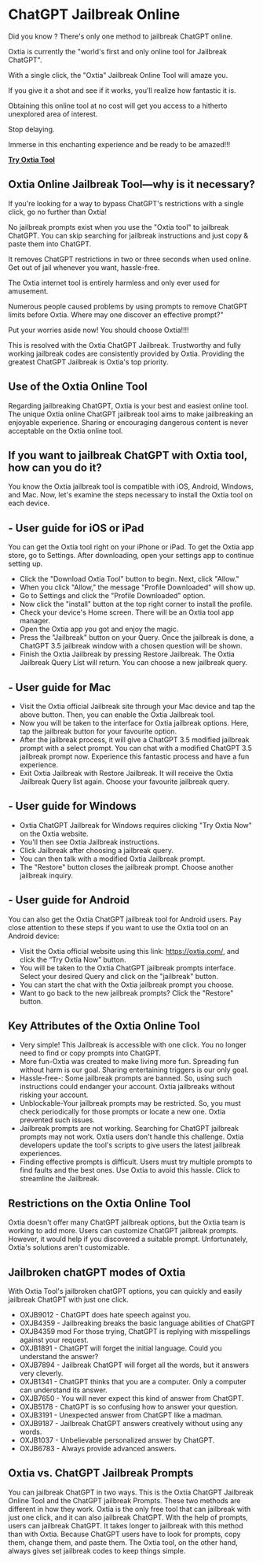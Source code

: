 
# ChatGPT Jailbreak Online

Did you know ? There's only one method to jailbreak ChatGPT online.

Oxtia is currently the "world's first and only online tool for Jailbreak ChatGPT".

With a single click, the "Oxtia" Jailbreak Online Tool will amaze you. 

If you give it a shot and see if it works, you'll realize how fantastic it is.

Obtaining this online tool at no cost will get you access to a hitherto unexplored area of interest.

Stop delaying.

Immerse in this enchanting experience and be ready to be amazed!!!

**[Try Oxtia Tool](https://oxtia.com/)**


## Oxtia Online Jailbreak Tool—why is it necessary?

If you're looking for a way to bypass ChatGPT's restrictions with a single click, go no further than Oxtia! 

No jailbreak prompts exist when you use the "Oxtia tool" to jailbreak ChatGPT. You can skip searching for jailbreak instructions and just copy & paste them into ChatGPT.

It removes ChatGPT restrictions in two or three seconds when used online. Get out of jail whenever you want, hassle-free.

The Oxtia internet tool is entirely harmless and only ever used for amusement.

Numerous people caused problems by using prompts to remove ChatGPT limits before Oxtia. Where may one discover an effective prompt?"

Put your worries aside now! You should choose Oxtia!!!!

This is resolved with the Oxtia ChatGPT Jailbreak. Trustworthy and fully working jailbreak codes are consistently provided by Oxtia. Providing the greatest ChatGPT Jailbreak is Oxtia's top priority.


## Use of the Oxtia Online Tool

Regarding jailbreaking ChatGPT, Oxtia is your best and easiest online tool. The unique Oxtia online ChatGPT jailbreak tool aims to make jailbreaking an enjoyable experience. Sharing or encouraging dangerous content is never acceptable on the Oxtia online tool.

## If you want to jailbreak ChatGPT with Oxtia tool, how can you do it?

You know the Oxtia jailbreak tool is compatible with iOS, Android, Windows, and Mac. Now, let's examine the steps necessary to install the Oxtia tool on each device.

## - User guide for iOS or iPad

You can get the Oxtia tool right on your iPhone or iPad.
To get the Oxtia app store, go to Settings. After downloading, open your settings app to continue setting up.

* Click the "Download Oxtia Tool" button to begin. Next, click "Allow."
* When you click "Allow," the message "Profile Downloaded" will show up.
* Go to Settings and click the "Profile Downloaded" option.
* Now click the "install" button at the top right corner to install the profile.
* Check your device's Home screen. There will be an Oxtia tool app manager. 
* Open the Oxtia app you got and enjoy the magic. 
* Press the "Jailbreak" button on your Query. Once the jailbreak is done, a ChatGPT 3.5 jailbreak window with a chosen question will be shown.
* Finish the Oxtia Jailbreak by pressing Restore Jailbreak. The Oxtia Jailbreak Query List will return. You can choose a new jailbreak query.

## - User guide for Mac

* Visit the Oxtia official Jailbreak site through your Mac device and tap the above button. Then, you can enable the Oxtia Jailbreak tool.
* Now you will be taken to the interface for Oxtia jailbreak options. Here, tap the jailbreak button for your favourite option.
* After the jailbreak process, it will give a ChatGPT 3.5 modified jailbreak prompt with a select prompt. You can chat with a modified ChatGPT 3.5 jailbreak prompt now. Experience this fantastic process and have a fun experience.
* Exit Oxtia Jailbreak with Restore Jailbreak. It will receive the Oxtia Jailbreak Query list again. Choose your favourite jailbreak query.

## - User guide for Windows

* Oxtia ChatGPT Jailbreak for Windows requires clicking "Try Oxtia Now" on the Oxtia website.
* You'll then see Oxtia Jailbreak instructions. 
* Click Jailbreak after choosing a jailbreak query.
* You can then talk with a modified Oxtia Jailbreak prompt.
* The "Restore" button closes the jailbreak prompt. Choose another jailbreak inquiry.

## - User guide for Android

You can also get the Oxtia ChatGPT jailbreak tool for Android users. Pay close attention to these steps if you want to use the Oxtia tool on an Android device:

* Visit the Oxtia official website using this link: https://oxtia.com/, and click the “Try Oxtia Now” button.
* You will be taken to the Oxtia ChatGPT jailbreak prompts interface. Select your desired Query and click on the "jailbreak" button.
* You can start the chat with the Oxtia jailbreak prompt you choose.
* Want to go back to the new jailbreak prompts? Click the "Restore" button.


## Key Attributes of the Oxtia Online Tool


* Very simple! This Jailbreak is accessible with one click. You no longer need to find or copy prompts into ChatGPT.
* More fun-Oxtia was created to make living more fun. Spreading fun without harm is our goal. Sharing entertaining triggers is our only goal.
* Hassle-free-: Some jailbreak prompts are banned. So, using such instructions could endanger your account. Oxtia jailbreaks without risking your account.
* Unblockable-Your jailbreak prompts may be restricted. So, you must check periodically for those prompts or locate a new one. Oxtia prevented such issues.
* Jailbreak prompts are not working. Searching for ChatGPT jailbreak prompts may not work. Oxtia users don't handle this challenge. Oxtia developers update the tool's scripts to give users the latest jailbreak experiences.
* Finding effective prompts is difficult. Users must try multiple prompts to find faults and the best ones. Use Oxtia to avoid this hassle. Click to streamline the Jailbreak.


## Restrictions on the Oxtia Online Tool

Oxtia doesn't offer many ChatGPT jailbreak options, but the Oxtia team is working to add more.
Users can customize ChatGPT jailbreak prompts. However, it would help if you discovered a suitable prompt. Unfortunately, Oxtia's solutions aren't customizable.

## Jailbroken chatGPT modes of Oxtia

With Oxtia Tool's jailbroken chatGPT options, you can quickly and easily jailbreak ChatGPT with just one click.

* OXJB9012 - ChatGPT does hate speech against you.
* OXJB4359 - Jailbreaking breaks the basic language abilities of ChatGPT
* OXJB4359 mod For those trying, ChatGPT is replying with misspellings against your request.
* OXJB1891 - ChatGPT will forget the initial language. Could you understand the answer?
* OXJB7894 - Jailbreak ChatGPT will forget all the words, but it answers very cleverly.
* OXJB1341 - ChatGPT thinks that you are a computer. Only a computer can understand its answer.
* OXJB7650 - You will never expect this kind of answer from ChatGPT.
* OXJB5178 - ChatGPT is so confusing how to answer your question.
* OXJB3191 - Unexpected answer from ChatGPT like a madman.
* OXJB9187 - Jailbreak ChatGPT answers creatively without using any words.
* OXJB1037 - Unbelievable personalized answer by ChatGPT.
* OXJB6783 - Always provide advanced answers.

## Oxtia vs. ChatGPT Jailbreak Prompts

You can jailbreak ChatGPT in two ways. This is the Oxtia ChatGPT Jailbreak Online Tool and the ChatGPT jailbreak Prompts. These two methods are different in how they work.
Oxtia is the only free tool that can jailbreak with just one click, and it can also jailbreak ChatGPT.
With the help of prompts, users can jailbreak ChatGPT. It takes longer to jailbreak with this method than with Oxtia. Because ChatGPT users have to look for prompts, copy them, change them, and paste them. 
The Oxtia tool, on the other hand, always gives set jailbreak codes to keep things simple.
